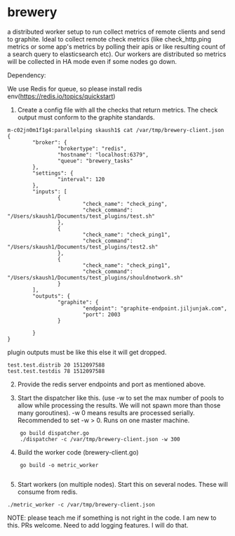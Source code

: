 # brewery
a distributed worker setup to run collect metrics of remote clients and send to graphite. Ideal to collect remote check metrics (like check_http,ping metrics or some app's metrics by polling their apis or like resulting count of a search query to elasticsearch etc). Our workers are distributed so metrics will be collected in HA mode even if some nodes go down. 

Dependency: 

We use Redis for queue, so please install redis env(https://redis.io/topics/quickstart)


1. Create a config file with all the checks that return metrics. The check output must conform to the graphite standards.

```
m-c02jn0m1f1g4:parallelping skaush1$ cat /var/tmp/brewery-client.json 
{
        "broker": {
                "brokertype": "redis",
                "hostname": "localhost:6379",
                "queue": "brewery_tasks"
        },
        "settings": {
                "interval": 120
        },
        "inputs": [
                {
                        "check_name": "check_ping",
                        "check_command": "/Users/skaush1/Documents/test_plugins/test.sh"
                },
                {
                        "check_name": "check_ping1",
                        "check_command": "/Users/skaush1/Documents/test_plugins/test2.sh"
                },
                {
                        "check_name": "check_ping1",
                        "check_command": "/Users/skaush1/Documents/test_plugins/shouldnotwork.sh"
                }
        ],
        "outputs": {
                "graphite": {
                        "endpoint": "graphite-endpoint.jiljunjak.com",
                        "port": 2003
                }

        }
}

```

plugin outputs must be like this else it will get dropped. 

```
test.test.distrib 20 1512097588
test.test.testdis 78 1512097588

```

2. Provide the redis server endpoints and port as mentioned above. 

3. Start the dispatcher like this. (use -w to set the max number of pools to allow while processing the results. We will not spawn more than those many goroutines). -w 0 means results are processed serially. Recommended to set -w > 0. Runs on one master machine. 
```
	go build dispatcher.go
	./dispatcher -c /var/tmp/brewery-client.json -w 300
```

4. Build the worker code (brewery-client.go)

```
	go build -o metric_worker
	
```

5. Start workers (on multiple nodes). Start this on several nodes. These will consume from redis. 
```
./metric_worker -c /var/tmp/brewery-client.json

```

NOTE: please teach me if something is not right in the code. I am new to this. PRs welcome. Need to add logging features. I will do that. 
